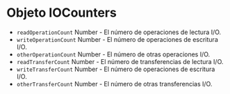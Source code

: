 # Objeto IOCounters

* `readOperationCount` Number - El número de operaciones de lectura I/O.
* `writeOperationCount` Number - El número de operaciones de escritura I/O.
* `otherOperationCount` Number - El número de otras operaciones I/O.
* `readTransferCount` Number - El número de transferencias de lectura I/O.
* `writeTransferCount` Number - El número de operaciones de escritura I/O.
* `otherTransferCount` Number - El número de otras transferencias I/O.